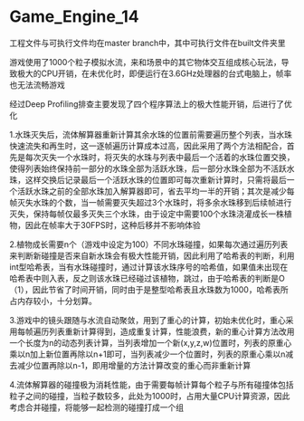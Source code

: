 # Game_Engine_14
工程文件与可执行文件均在master branch中，其中可执行文件在built文件夹里

游戏使用了1000个粒子模拟水流，来和场景中的其它物体交互组成核心玩法，导致极大的CPU开销，在未优化时，即便运行在3.6GHz处理器的台式电脑上，帧率也无法流畅游戏

经过Deep Profiling排查主要发现了四个程序算法上的极大性能开销，后进行了优化

1.水珠灭失后，流体解算器重新计算其余水珠的位置前需要遍历整个列表，当水珠快速流失和再生时，这一逐帧遍历计算成本过高，因此采用了两个方法相配合，首先是每次灭失一个水珠时，将灭失的水珠与列表中最后一个活着的水珠位置交换，使得列表始终保持前一部分的水珠全部为活跃水珠，后一部分水珠全部为不活跃水珠，这样交换后记录最后一个活跃水珠的位置即可每次重新计算时，只需将最后一个活跃水珠之前的全部水珠加入解算器即可，省去平均一半的开销；其次是减少每帧灭失水珠的个数，当一帧需要灭失超过3个水珠时，将多余水珠移到后续帧进行灭失，保持每帧仅最多灭失三个水珠，由于设定中需要100个水珠浇灌成长一株植物，因此在帧率大于30FPS时，这种后移并不影响体验

2.植物成长需要n个（游戏中设定为100）不同水珠碰撞，如果每次通过遍历列表来判断新碰撞是否来自新水珠会有极大性能开销，因此利用了哈希表的判断，利用int型哈希表，当有水珠碰撞时，通过计算该水珠序号的哈希值，如果值未出现在哈希表中则入表，反之则该水珠已经碰过该植物，跳过，由于哈希表的判断是O（1），因此节省了时间开销，同时由于是整型哈希表且水珠数为1000，哈希表所占内存较小，十分划算。

3.游戏中的镜头跟随与水流自动聚敛，用到了重心的计算，初始未优化时，重心采用每帧遍历列表重新计算得到，造成重复计算，性能浪费，新的重心计算方法改用一个长度为n的动态列表计算，当列表增加一个新(x,y,z,w)位置时，列表的原重心乘以n加上新位置再除以n+1即可，当列表减少一个位置时，列表的原重心乘以n减去减少位置再除以n-1，即用增量的方法计算改变的重心而非重新计算

4.流体解算器的碰撞极为消耗性能，由于需要每帧计算每个粒子与所有碰撞体包括粒子之间的碰撞，当粒子数较多，此处为1000时，占用大量CPU计算资源，因此考虑合并碰撞，将能够一起检测的碰撞打成一个组

